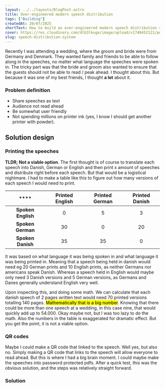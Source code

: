 ```yaml
---
layout: ../../layouts/BlogPost.astro
title: Over-engineered modern speech distribution
tags: ["Building"]
createdAt: 20/07/2025
shortText: How to build an over-engineered modern speech distribution system
cover: https://res.cloudinary.com/dlb3lkuge/image/upload/v1748452121/pentax_k2_sdcuoz.png
slug: speech-distribution-system
---
```


Recently I was attending a wedding, where the groom and bride were from Germany and Denmark. They wanted family and friends to be able to follow along in the speeches, no matter what language the speeches were spoken in. The tricky part was that the bride and groom also wanted to ensure that the guests should not be able to read / peak ahead. I thought about this. But because it was one of my best friends, I thought **a lot** about it.

### Problem definition
- Share speeches as text
- Audience not read ahead
- Be somewhat user friendly
- Not spending millions on printer ink (yes, I know I should get another printer with powder).

## Solution design
### Printing the speeches 
**TLDR; Not a viable option**. The first thought is of course to translate each speech into Danish, German or English and then print x amount of speeches and distribute right before each speech. But that would be a logistical nightmare. I had to make a table like this to figure out how many versions of each speech I would need to print.

| ****               | **Printed English** | **Printed German** | **Printed Danish** |
|:------------------:|:-------------------:|:------------------:|:------------------:|
| **Spoken English** | 0                   | 5                  | 3                  |
| **Spoken German**  | 30                  | 0                  | 20                 |
| **Spoken Danish**  | 35                  | 35                 | 0                  |



It was based on what language it was being spoken in and what language it was being printed in. Meaning that a speech being held in danish would need eg 20 German prints and 10 English prints, as neither Germans nor americans speak Danish. Whereas a speech held in English would maybe only need 3 Danish versions and 5 German versions, as Germans and Danes generally understand English very well. 

Upon inspecting this, and doing some math. We can calculate that each danish speech of 2 pages written text would need 70 printed versions totalling 140 pages. <mark>Mathematically that is a big number</mark>. Knowing that there could be more than one speech at a wedding, in this case nine, that would quickly add up to 54.000. Okay maybe not, but I was too lazy to do the math. Also the numbers in the table is exaggerated for dramatic effect. But you get the point, it is not a viable option.

### QR codes
Maybe I could make a QR code that linked to the speech. Well yes, but also no. Simply making a QR code that links to the speech will allow everyone to read ahead. But this is where I had a big brain moment. I could maybe make the speeches into password protected pdfs. After a quick test, this was the obvious solution, and the steps was relatively straight forward.

### Solution



